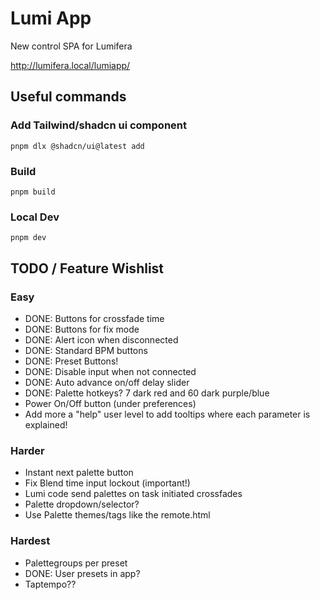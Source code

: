 # Lumi App

New control SPA for Lumifera

http://lumifera.local/lumiapp/

## Useful commands

### Add Tailwind/shadcn ui component
```shell
pnpm dlx @shadcn/ui@latest add
```

### Build
```shell
pnpm build
```

### Local Dev
```shell
pnpm dev
```

## TODO / Feature Wishlist
### Easy
* DONE: Buttons for crossfade time
* DONE: Buttons for fix mode
* DONE: Alert icon when disconnected
* DONE: Standard BPM buttons
* DONE: Preset Buttons!
* DONE: Disable input when not connected
* DONE: Auto advance on/off delay slider
* DONE: Palette hotkeys? 7 dark red and 60 dark purple/blue
* Power On/Off button (under preferences)
* Add more a "help" user level to add tooltips where each parameter is explained!

### Harder
* Instant next palette button
* Fix Blend time input lockout (important!)
* Lumi code send palettes on task initiated crossfades
* Palette dropdown/selector?
* Use Palette themes/tags like the remote.html

### Hardest
* Palettegroups per preset
* DONE: User presets in app?
* Taptempo??

